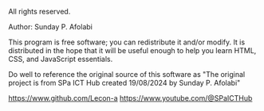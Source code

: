All rights reserved.

Author: Sunday P. Afolabi

This program is free software; you can redistribute it and/or modify. It is distributed in the hope that it will be useful enough to help you learn HTML, CSS, and JavaScript essentials.

Do well to reference the original source of this software as "The original project is from SPa ICT Hub created 19/08/2024 by Sunday P. Afolabi"

https://www.github.com/Lecon-a
https://www.youtube.com/@SPaICTHub